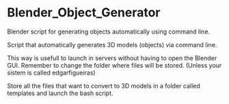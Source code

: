 # Blender_Object_Generator
Blender script for generating objects automatically using command line.

Script that automatically generates 3D models (objects) via command line. 

This way is usefull to launch in servers without having to open the Blender GUI.
Remember to change the folder where files will be stored. (Unless your sistem is called edgarfigueiras)

Store all the files that want to convert to 3D models in a folder called templates and launch the bash script.


